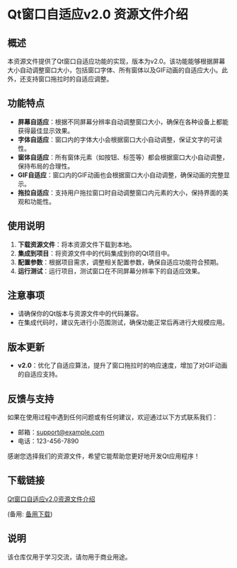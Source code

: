 # Qt窗口自适应v2.0 资源文件介绍

## 概述

本资源文件提供了Qt窗口自适应功能的实现，版本为v2.0。该功能能够根据屏幕大小自动调整窗口大小，包括窗口字体、所有窗体以及GIF动画的自适应大小。此外，还支持窗口拖拉时的自适应调整。

## 功能特点

- **屏幕自适应**：根据不同屏幕分辨率自动调整窗口大小，确保在各种设备上都能获得最佳显示效果。
- **字体自适应**：窗口内的字体大小会根据窗口大小自动调整，保证文字的可读性。
- **窗体自适应**：所有窗体元素（如按钮、标签等）都会根据窗口大小自动调整，保持布局的合理性。
- **GIF自适应**：窗口内的GIF动画也会根据窗口大小自动调整，确保动画的完整显示。
- **拖拉自适应**：支持用户拖拉窗口时自动调整窗口内元素的大小，保持界面的美观和功能性。

## 使用说明

1. **下载资源文件**：将本资源文件下载到本地。
2. **集成到项目**：将资源文件中的代码集成到你的Qt项目中。
3. **配置参数**：根据项目需求，调整相关配置参数，确保自适应功能符合预期。
4. **运行测试**：运行项目，测试窗口在不同屏幕分辨率下的自适应效果。

## 注意事项

- 请确保你的Qt版本与资源文件中的代码兼容。
- 在集成代码时，建议先进行小范围测试，确保功能正常后再进行大规模应用。

## 版本更新

- **v2.0**：优化了自适应算法，提升了窗口拖拉时的响应速度，增加了对GIF动画的自适应支持。

## 反馈与支持

如果在使用过程中遇到任何问题或有任何建议，欢迎通过以下方式联系我们：

- 邮箱：support@example.com
- 电话：123-456-7890

感谢您选择我们的资源文件，希望它能帮助您更好地开发Qt应用程序！

## 下载链接
[Qt窗口自适应v2.0资源文件介绍](https://pan.quark.cn/s/beeea344fff5) 

(备用: [备用下载](https://pan.baidu.com/s/1EBLGNAZYW8isKuardW502Q?pwd=1234))

## 说明

该仓库仅用于学习交流，请勿用于商业用途。
